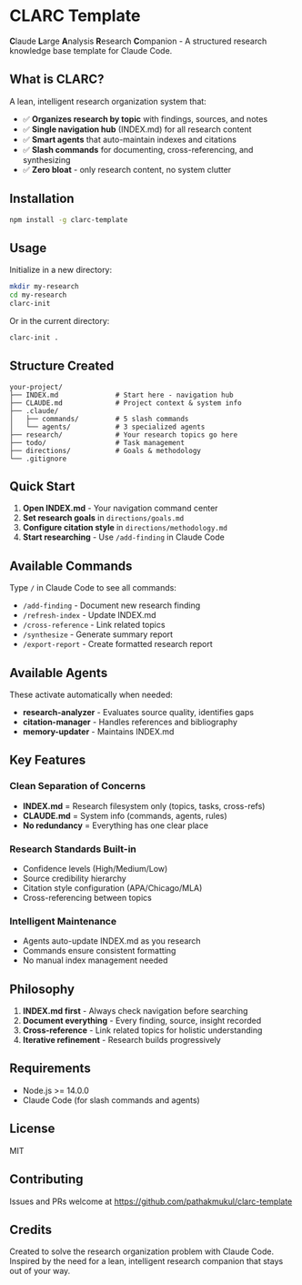 # CLARC Template

**C**laude **L**arge **A**nalysis **R**esearch **C**ompanion - A structured research knowledge base template for Claude Code.

## What is CLARC?

A lean, intelligent research organization system that:
- ✅ **Organizes research by topic** with findings, sources, and notes
- ✅ **Single navigation hub** (INDEX.md) for all research content
- ✅ **Smart agents** that auto-maintain indexes and citations
- ✅ **Slash commands** for documenting, cross-referencing, and synthesizing
- ✅ **Zero bloat** - only research content, no system clutter

## Installation

```bash
npm install -g clarc-template
```

## Usage

Initialize in a new directory:

```bash
mkdir my-research
cd my-research
clarc-init
```

Or in the current directory:

```bash
clarc-init .
```

## Structure Created

```
your-project/
├── INDEX.md              # Start here - navigation hub
├── CLAUDE.md             # Project context & system info
├── .claude/
│   ├── commands/         # 5 slash commands
│   └── agents/           # 3 specialized agents
├── research/             # Your research topics go here
├── todo/                 # Task management
├── directions/           # Goals & methodology
└── .gitignore
```

## Quick Start

1. **Open INDEX.md** - Your navigation command center
2. **Set research goals** in `directions/goals.md`
3. **Configure citation style** in `directions/methodology.md`
4. **Start researching** - Use `/add-finding` in Claude Code

## Available Commands

Type `/` in Claude Code to see all commands:

- `/add-finding` - Document new research finding
- `/refresh-index` - Update INDEX.md
- `/cross-reference` - Link related topics
- `/synthesize` - Generate summary report
- `/export-report` - Create formatted research report

## Available Agents

These activate automatically when needed:

- **research-analyzer** - Evaluates source quality, identifies gaps
- **citation-manager** - Handles references and bibliography
- **memory-updater** - Maintains INDEX.md

## Key Features

### Clean Separation of Concerns

- **INDEX.md** = Research filesystem only (topics, tasks, cross-refs)
- **CLAUDE.md** = System info (commands, agents, rules)
- **No redundancy** = Everything has one clear place

### Research Standards Built-in

- Confidence levels (High/Medium/Low)
- Source credibility hierarchy
- Citation style configuration (APA/Chicago/MLA)
- Cross-referencing between topics

### Intelligent Maintenance

- Agents auto-update INDEX.md as you research
- Commands ensure consistent formatting
- No manual index management needed

## Philosophy

1. **INDEX.md first** - Always check navigation before searching
2. **Document everything** - Every finding, source, insight recorded
3. **Cross-reference** - Link related topics for holistic understanding
4. **Iterative refinement** - Research builds progressively

## Requirements

- Node.js >= 14.0.0
- Claude Code (for slash commands and agents)

## License

MIT

## Contributing

Issues and PRs welcome at https://github.com/pathakmukul/clarc-template

## Credits

Created to solve the research organization problem with Claude Code. Inspired by the need for a lean, intelligent research companion that stays out of your way.
